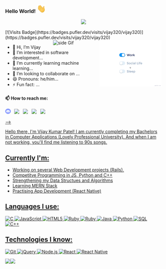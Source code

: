  ### Hello World!  <img src="Hi.gif" width="29px">
 <p align="center">
  <a href="https://github.com/vijay320/readme-typing-svg"><img src="https://readme-typing-svg.herokuapp.com/?lines=Hi,%20I'm%20Vijay-Patel;Full-stack%20web%20and%20app%20developer;Self-taught%20UI%2FUX%20Designer;10%2B%20years%20of%20coding%20experience;Always%20learning%20new%20things&center=true&width=380&height=45"></a>
</p>
  [![Visits Badge](https://badges.pufler.dev/visits/vijay320/vijay320)](https://badges.pufler.dev/visits/vijay320/vijay320)
  
<img src="life_balance.gif" alt="side Image" align="right" width="200" height="auto" />
<a href="https://ko-fi.com/sciencepal"> <img src="https://media3.giphy.com/media/ZEB6yFbLnhyQf7g3hn/giphy.gif" alt="side Gif" align="right" width="150" height="auto"/> </a>
  

- 👋 Hi, I’m Vijay
- 👀 I’m interested in software development...
- 🌱 I’m currently learning machine learning...
- 💞️ I’m looking to collaborate on ...
- 😄 Pronouns: he/him...
- ⚡ Fun fact: ...

#### 📫 How to reach me:
  
 [<img src="discord-round.svg" width="3.5%"/>](https://discord.gg/whoami)  &nbsp; [<img src="https://img.icons8.com/color/48/000000/linkedin.png" width="3.5%"/>](https://www.linkedin.com/in/vijay-kumar-patel-1853b31b5/)  &nbsp; [<img src="https://img.icons8.com/fluent/48/000000/facebook-new.png" width="3.5%"/>](https://www.facebook.com/pgl.vijay/)  &nbsp; [<img src="https://img.icons8.com/fluent/48/000000/instagram-new.png" width="3.5%"/>](https://www.instagram.com/vijay_pgl/)  &nbsp; <a href="mailto:vk86736@gmail.com"> <img src="https://img.icons8.com/fluent/48/000000/gmail.png" width="3.5%"/>

<!---
vijay320/vijay320 is a ✨ special ✨ repository because its `README.md` (this file) appears on your GitHub profile.
You can click the Preview link to take a look at your changes.
--->


-->

Hello there, I'm Vijay Kumar Patel! I am currently completing my Bachelors in Computer Applications (Lovely Professional University). And when I am not working, you'll find me listening to 90s songs. 

## Currently I'm:

- Working on several Web Development projects (Rails).
- Competitve Programming in JS, Python and C++
- Strengthening my Data Structues and Algorithms
- Learning MERN Stack
- Practising App Development (React Native)


## Languages I use:

![C](https://img.shields.io/badge/-C-000000?style=flat&logo=C)
![JavaScript](https://img.shields.io/badge/-JavaScript-000000?style=flat&logo=javascript)
![HTML5](https://img.shields.io/badge/-HTML5-000000?style=flat&logo=HTML5)
![Ruby](https://img.shields.io/badge/-ruby-000000?style=flat&logo=ruby)
![Ruby](https://img.shields.io/badge/-rails-000000?style=flat&logo=ruby)
![Java](https://img.shields.io/badge/-Java-000000?style=flat&logo=Java&logoColor=007396)
![Python](https://img.shields.io/badge/-Python-000000?style=flat&logo=python)
![SQL](https://img.shields.io/badge/-SQL-000000?style=flat&logo=MySQL)
![C++](https://img.shields.io/badge/-C++-000000?style=flat&logo=C%2B%2B&logoColor=00599C)

## Technologies I know:

![Git](https://img.shields.io/badge/-Git-000000?style=flat&logo=git&logoColor=F05032)
![jQuery](https://img.shields.io/badge/-jQuery-000000?style=flat&logo=jQuery&logoColor=0769AD)
![Node.js](https://img.shields.io/badge/-Node.js-000000?style=flat&logo=node.js&logoColor=339933)
![React](https://img.shields.io/badge/-React-000000?style=flat&logo=React&logoColor=61DAFB)
![React Native](https://img.shields.io/badge/-ReactNative-000000?style=flat&logo=React&logoColor=61DAFB)



<img align="" height='130px' src="https://github-readme-stats.vercel.app/api?username=vijay320&hide_title=true&show_icons=true&include_all_commits=true&line_height=21&bg_color=0,EC6C6C,FFD479,FFFC79,73FA79&theme=graywhite" /><img align="" height='130px' src="https://github-readme-stats.vercel.app/api/top-langs/?username=vijay320&hide_title=true&layout=compact&bg_color=0,73FA79,73FDFF,D783FF&theme=graywhite" />


